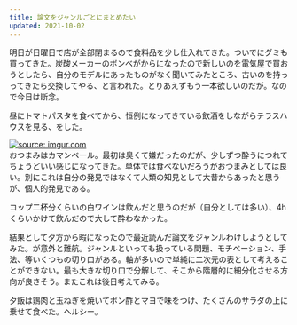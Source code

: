 ```yaml
---
title: 論文をジャンルごとにまとめたい
updated: 2021-10-02
---
```


明日が日曜日で店が全部閉まるので食料品を少し仕入れてきた。ついでにグミも買ってきた。炭酸メーカーのボンベがからになったので新しいのを電気屋で買おうとしたら、自分のモデルにあったものがなく聞いてみたところ、古いのを持っってきたら交換してやる、と言われた。とりあえずもう一本欲しいのだが。なので今日は断念。

昼にトマトパスタを食べてから、恒例になってきている飲酒をしながらテラスハウスを見る、をした。

<a href="https://imgur.com/DlJqKeF"><img src="https://i.imgur.com/DlJqKeF.jpg" title="source: imgur.com" /></a>  
おつまみはカマンベール。最初は臭くて嫌だったのだが、少しずつ酔うにつれてちょうどいい感じになってきた。単体では食べないだろうがおつまみとしては良い。別にこれは自分の発見ではなくて人類の知見として大昔からあったと思うが、個人的発見である。

コップ二杯分くらいの白ワインは飲んだと思うのだが（自分としては多い）、4h くらいかけて飲んだので大して酔わなかった。

結果として夕方から暇になったので最近読んだ論文をジャンルわけしようとしてみた。が意外と難航。ジャンルといっても扱っている問題、モチベーション、手法、等いくつもの切り口がある。軸が多いので単純に二次元の表として考えることができない。最も大きな切り口で分解して、そこから階層的に細分化させる方向が良さそう。またこれは後日考えてみる。

夕飯は鶏肉と玉ねぎを焼いてポン酢とマヨで味をつけ、たくさんのサラダの上に乗せて食べた。ヘルシー。
